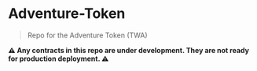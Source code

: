 # Adventure-Token

> Repo for the Adventure Token (TWA)

**⚠️ Any contracts in this repo are under development. They are not ready for production deployment. ⚠️**
